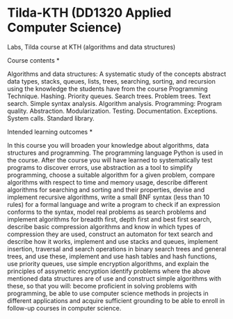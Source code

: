 # Tilda-KTH (DD1320 Applied Computer Science)
Labs, Tilda course at KTH (algorithms and data structures)

Course contents *

Algorithms and data structures: A systematic study of the concepts abstract data types, stacks, queues, lists, trees, searching, sorting, and recursion using the knowledge the students have from the course Programming Technique. Hashing. Priority queues. Search trees. Problem trees. Text search. Simple syntax analysis. Algorithm analysis.
Programming: Program quality. Abstraction. Modularization. Testing. Documentation. Exceptions. System calls. Standard library.

Intended learning outcomes *

In this course you will broaden your knowledge about algorithms, data structures and programming. The programming language Python is used in the course.
After the course you will have learned to
systematically test programs to discover errors,
use abstraction as a tool to simplify programming,
choose a suitable algorithm for a given problem,
compare algorithms with respect to time and memory usage,
describe different algorithms for searching and sorting and their properties,
devise and implement recursive algorithms,
write a small BNF syntax (less than 10 rules) for a formal language and write a program to check if an expression conforms to the syntax,
model real problems as search problems and implement algorithms for breadth first, depth first and best first search,
describe basic compression algorithms and know in which types of compression they are used,
construct an automaton for text search and describe how it works,
implement and use stacks and queues,
implement insertion, traversal and search operations in binary search trees and general trees, and use these,
implement and use hash tables and hash functions,
use priority queues,
use simple encryption algorithms, and explain the principles of assymetric encryption
identify problems where the above mentioned data structures are of use and construct simple algorithms with these,
so that you will:
become proficient in solving problems with programming,
be able to use computer science methods in projects in different applications and
acquire sufficient grounding to be able to enroll in follow-up courses in computer science.

